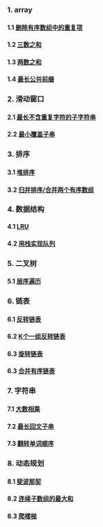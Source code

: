 ### 1. array
#### 1.1 [删除有序数组中的重复项](https://github.com/cheegoday/flink_djg/blob/master/java/src/main/java/com/djg/algorithm/array/RemoveDuplicatesFromSortedArray.java)
#### 1.2 [三数之和](https://github.com/cheegoday/flink_djg/blob/master/java/src/main/java/com/djg/algorithm/array/ThreeSum.java)
#### 1.3 [两数之和](https://github.com/cheegoday/flink_djg/blob/master/java/src/main/java/com/djg/algorithm/array/TwoSum.java)
#### 1.4 [最长公共前缀](https://github.com/cheegoday/flink_djg/blob/master/java/src/main/java/com/djg/algorithm/array/LongestCommonPrefix.java)

### 2. 滑动窗口
#### 2.1 [最长不含重复字符的子字符串](https://github.com/cheegoday/flink_djg/blob/master/java/src/main/java/com/djg/algorithm/slicewindow/LongestSubstring.java)
#### 2.2 [最小覆盖子串](https://github.com/cheegoday/flink_djg/blob/master/java/src/main/java/com/djg/algorithm/slicewindow/MinimumWindowSubstring.java)

### 3. 排序
#### 3.1 [堆排序](https://github.com/cheegoday/flink_djg/blob/master/java/src/main/java/com/djg/algorithm/sort/HeapSort.java)
#### 3.2 [归并排序/合并两个有序数组](https://github.com/cheegoday/flink_djg/blob/master/java/src/main/java/com/djg/algorithm/sort/MergeSort.java)

### 4. 数据结构
#### 4.1 [LRU](https://github.com/cheegoday/flink_djg/blob/master/java/src/main/java/com/djg/algorithm/datastructure/LRUCache.java)
#### 4.2 [用栈实现队列](https://github.com/cheegoday/flink_djg/blob/master/java/src/main/java/com/djg/algorithm/datastructure/QueueUsingStack.java)


### 5. 二叉树
#### 5.1 [层序遍历](https://github.com/cheegoday/flink_djg/blob/master/java/src/main/java/com/djg/algorithm/binarytree/LevelOrderTraversal.java)

### 6. 链表
#### 6.1 [反转链表](https://github.com/cheegoday/flink_djg/blob/master/java/src/main/java/com/djg/algorithm/list/RotateList.java)
#### 6.2 [K个一组反转链表](https://github.com/cheegoday/flink_djg/blob/master/java/src/main/java/com/djg/algorithm/list/RotateEveryKList.java)
#### 6.3 [旋转链表](https://github.com/cheegoday/flink_djg/blob/master/java/src/main/java/com/djg/algorithm/list/RotateKList.java)
#### 6.3 [合并有序链表](https://github.com/cheegoday/flink_djg/blob/master/java/src/main/java/com/djg/algorithm/list/MergeSortedList.java)


### 7. 字符串
#### 7.1 [大数相乘](https://github.com/cheegoday/flink_djg/blob/master/java/src/main/java/com/djg/algorithm/string/MultiplyStrings.java)
#### 7.2 [最长回文子串](https://github.com/cheegoday/flink_djg/blob/master/java/src/main/java/com/djg/algorithm/string/LongestPalindromeSubstring.java)
#### 7.3 [翻转单词顺序](https://github.com/cheegoday/flink_djg/blob/master/java/src/main/java/com/djg/algorithm/string/RotateWord.java)

### 8. 动态规划
#### 8.1 [斐波那契](https://github.com/cheegoday/flink_djg/blob/master/java/src/main/java/com/djg/algorithm/dp/Fibonacci.java)
#### 8.2 [连续子数组的最大和](https://github.com/cheegoday/flink_djg/blob/master/java/src/main/java/com/djg/algorithm/dp/ContinuousSubarrayMaxSum.java)
#### 8.3 [爬楼梯](https://github.com/cheegoday/flink_djg/blob/master/java/src/main/java/com/djg/algorithm/dp/ClimbStairs.java)